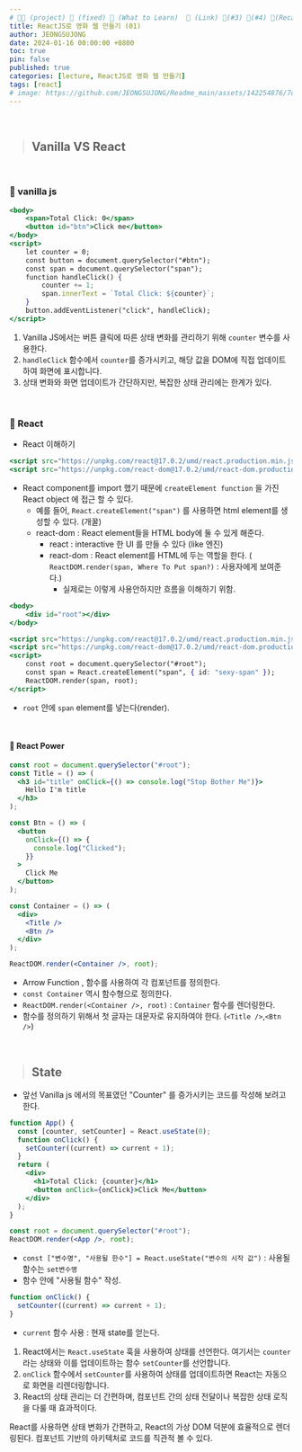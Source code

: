 ```yaml
---
# 👨‍💻 (project) 📌 (fixed) 📖 (What to Learn)  🌱 (Link) 🧷(#3) 📌(#4) 👀(Recap)
title: ReactJS로 영화 웹 만들기 (01)
author: JEONGSUJONG
date: 2024-01-16 00:00:00 +0800
toc: true
pin: false
published: true
categories: [lecture, ReactJS로 영화 웹 만들기]
tags: [react]
# image: https://github.com/JEONGSUJONG/Readme_main/assets/142254876/7dd6d929-f416-492a-b255-f17f99c5b5a7
---
```


<br>

> ## Vanilla VS React

<br>

### 🧷 vanilla js

```jsx
<body>
    <span>Total Click: 0</span>
    <button id="btn">Click me</button>
</body>
<script>
    let counter = 0;
    const button = document.querySelector("#btn");
    const span = document.querySelector("span");
    function handleClick() {
        counter += 1;
        span.innerText = `Total Click: ${counter}`;
    }
    button.addEventListener("click", handleClick);
</script>
```

1. Vanilla JS에서는 버튼 클릭에 따른 상태 변화를 관리하기 위해 `counter` 변수를 사용한다.
2. `handleClick` 함수에서 `counter`를 증가시키고, 해당 값을 DOM에 직접 업데이트하여 화면에 표시합니다.
3. 상태 변화와 화면 업데이트가 간단하지만, 복잡한 상태 관리에는 한계가 있다.

<br>

### 🧷 React

- React 이해하기

```jsx
<script src="https://unpkg.com/react@17.0.2/umd/react.production.min.js"></script>
<script src="https://unpkg.com/react-dom@17.0.2/umd/react-dom.production.min.js"></script>
```

- React component를 import 했기 때문에 `createElement function` 을 가진 React object 에 접근 할 수 있다.
  - 예를 들어, `React.createElement("span")` 를 사용하면 html element를 생성할 수 있다. (개꿀)
  - react-dom : React element들을 HTML body에 둘 수 있게 해준다.
    - react : interactive 한 UI 를 만들 수 있다 (like 엔진)
    - react-dom : React element를 HTML에 두는 역할을 한다. ( `ReactDOM.render(span, Where To Put span?)` : 사용자에게 보여준다.)
      - 실제로는 이렇게 사용안하지만 흐름을 이해하기 위함.

```jsx
<body>
    <div id="root"></div>
</body>

<script src="https://unpkg.com/react@17.0.2/umd/react.production.min.js"></script>
<script src="https://unpkg.com/react-dom@17.0.2/umd/react-dom.production.min.js"></script>
<script>
    const root = document.querySelector("#root");
    const span = React.createElement("span", { id: "sexy-span" });
    ReactDOM.render(span, root);
</script>
```

- `root` 안에 `span` element를 넣는다(render).

<!-- ![image](https://github.com/JEONGSUJONG/readme-main/assets/142254876/404b4b0d-cab6-4e20-9967-b60a2956f0f4){: width="400" height="250" .normal} -->

<br>

#### 📌 React Power

```jsx
const root = document.querySelector("#root");
const Title = () => (
  <h3 id="title" onClick={() => console.log("Stop Bother Me")}>
    Hello I'm title
  </h3>
);

const Btn = () => (
  <button
    onClick={() => {
      console.log("Clicked");
    }}
  >
    Click Me
  </button>
);

const Container = () => (
  <div>
    <Title />
    <Btn />
  </div>
);

ReactDOM.render(<Container />, root);
```

- Arrow Function , 함수를 사용하여 각 컴포넌트를 정의한다.
- `const Container` 역시 함수형으로 정의한다.
- `ReactDOM.render(<Container />, root)` : `Container` 함수를 렌더링한다.
- 함수를 정의하기 위해서 첫 글자는 대문자로 유지하여야 한다. (`<Title />`,`<Btn />`)

<br>

> ## State

- 앞선 Vanilla js 에서의 목표였던 "Counter" 를 증가시키는 코드를 작성해 보려고 한다.

```jsx
function App() {
  const [counter, setCounter] = React.useState(0);
  function onClick() {
    setCounter((current) => current + 1);
  }
  return (
    <div>
      <h1>Total Click: {counter}</h1>
      <button onClick={onClick}>Click Me</button>
    </div>
  );
}

const root = document.querySelector("#root");
ReactDOM.render(<App />, root);
```

- `const ["변수명", "사용될 한수"] = React.useState("변수의 시작 값")` : 사용될 함수는 `set변수명`
- 함수 안에 "사용될 함수" 작성.

```jsx
function onClick() {
  setCounter((current) => current + 1);
}
```

- `current` 함수 사용 : 현재 state를 얻는다.

1. React에서는 `React.useState` 훅을 사용하여 상태를 선언한다. 여기서는 `counter`라는 상태와 이를 업데이트하는 함수 `setCounter`를 선언합니다.
2. `onClick` 함수에서 `setCounter`를 사용하여 상태를 업데이트하면 React는 자동으로 화면을 리렌더링합니다.
3. React의 상태 관리는 더 간편하며, 컴포넌트 간의 상태 전달이나 복잡한 상태 로직을 다룰 때 효과적이다.

React를 사용하면 상태 변화가 간편하고, React의 가상 DOM 덕분에 효율적으로 렌더링된다. 컴포넌트 기반의 아키텍처로 코드를 직관적 볼 수 있다.
